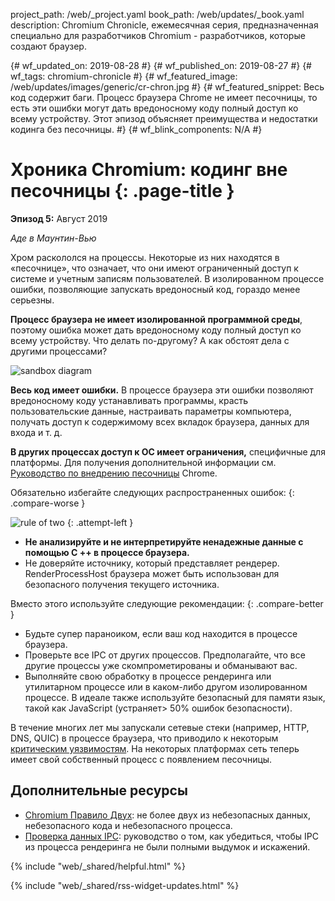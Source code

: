 project_path: /web/_project.yaml
book_path: /web/updates/_book.yaml
description: Chromium Chronicle, ежемесячная серия, предназначенная специально для разработчиков Chromium - разработчиков, которые создают браузер.

{# wf_updated_on: 2019-08-28 #} {# wf_published_on: 2019-08-27 #} {# wf_tags:
chromium-chronicle #} {# wf_featured_image:
/web/updates/images/generic/cr-chron.jpg #} {# wf_featured_snippet: Весь код
содержит баги. Процесс браузера Chrome не имеет песочницы, то есть эти ошибки
могут дать вредоносному коду полный доступ ко всему устройству. Этот эпизод
объясняет преимущества и недостатки кодинга без песочницы. #} {#
wf_blink_components: N/A #}

# Хроника Chromium: кодинг вне песочницы {: .page-title }

**Эпизод 5:** Август 2019

*Аде в Маунтин-Вью*

Хром раскололся на процессы. Некоторые из них находятся в «песочнице», что
означает, что они имеют ограниченный доступ к системе и учетным записям
пользователей. В изолированном процессе ошибки, позволяющие запускать
вредоносный код, гораздо менее серьезны.

**Процесс браузера не имеет изолированной программной среды**, поэтому ошибка
может дать вредоносному коду полный доступ ко всему устройству. Что делать
по-другому? А как обстоят дела с другими процессами?

![sandbox diagram](/web/updates/images/2019/08/ch-chron5/sandbox-diagram.png)

**Весь код имеет ошибки.** В процессе браузера эти ошибки позволяют вредоносному
коду устанавливать программы, красть пользовательские данные, настраивать
параметры компьютера, получать доступ к содержимому всех вкладок браузера,
данных для входа и т. д.

**В других процессах доступ к ОС имеет ограничения,** специфичные для платформы.
Для получения дополнительной информации см. [Руководство по внедрению
песочницы](https://chromium.googlesource.com/chromium/src/+/master/docs/design/sandbox.md)
Chrome.

Обязательно избегайте следующих распространенных ошибок: {: .compare-worse }

![rule of two](/web/updates/images/2019/08/ch-chron5/rule-of-two.jpg) {:
.attempt-left }

- **Не анализируйте и не интерпретируйте ненадежные данные с помощью C ++ в
процессе браузера.**
- Не доверяйте источнику, который представляет рендерер. RenderProcessHost
браузера может быть использован для безопасного получения текущего источника.

<div class="clearfix"></div>

Вместо этого используйте следующие рекомендации: {: .compare-better }

- Будьте супер параноиком, если ваш код находится в процессе браузера.
- Проверьте все IPC от других процессов. Предполагайте, что все другие процессы
уже скомпрометированы и обманывают вас.
- Выполняйте свою обработку в процессе рендеринга или утилитарном процессе или в
каком-либо другом изолированном процессе. В идеале также используйте безопасный
для памяти язык, такой как JavaScript (устраняет> 50% ошибок безопасности).

В течение многих лет мы запускали сетевые стеки (например, HTTP, DNS, QUIC) в
процессе браузера, что приводило к некоторым [критическим
уязвимостям](https://bugs.chromium.org/p/chromium/issues/list?q=type%3Dbug-security%20component%3AInternals%3ENetwork%20status%3Afixed%2Cverified%20security_severity%3Dcritical&can=1).
На некоторых платформах сеть теперь имеет свой собственный процесс с появлением
песочницы.

## Дополнительные ресурсы

- [Chromium Правило
Двух](https://chromium.googlesource.com/chromium/src/+/master/docs/security/rule-of-2.md):
не более двух из небезопасных данных, небезопасного кода и небезопасного
процесса.
- [Проверка данных
IPC](https://chromium.googlesource.com/chromium/src/+/HEAD/docs/security/mojo.md#Validate-privilege_presuming-data-received-over-IPC):
руководство о том, как убедиться, чтобы IPC из процесса рендеринга не были
полными выдумок и искажений.

{% include "web/_shared/helpful.html" %}

{% include "web/_shared/rss-widget-updates.html" %}
